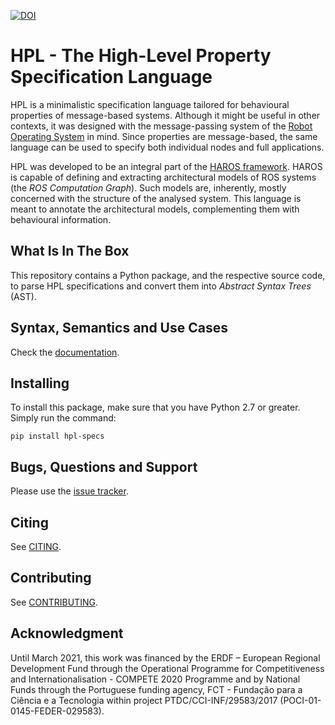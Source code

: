 [![DOI](https://zenodo.org/badge/331277331.svg)](https://zenodo.org/badge/latestdoi/331277331)

# HPL - The High-Level Property Specification Language

HPL is a minimalistic specification language tailored for behavioural properties of message-based systems.
Although it might be useful in other contexts, it was designed with the message-passing system of the [Robot Operating System](https://www.ros.org/) in mind.
Since properties are message-based, the same language can be used to specify both individual nodes and full applications.

HPL was developed to be an integral part of the [HAROS framework](https://github.com/git-afsantos/haros/).
HAROS is capable of defining and extracting architectural models of ROS systems (the *ROS Computation Graph*).
Such models are, inherently, mostly concerned with the structure of the analysed system.
This language is meant to annotate the architectural models, complementing them with behavioural information.

## What Is In The Box

This repository contains a Python package, and the respective source code, to parse HPL specifications and convert them into *Abstract Syntax Trees* (AST).

## Syntax, Semantics and Use Cases

Check the [documentation](./docs).

## Installing

To install this package, make sure that you have Python 2.7 or greater.
Simply run the command:

```
pip install hpl-specs
```

## Bugs, Questions and Support

Please use the [issue tracker](https://github.com/git-afsantos/hpl-specs/issues).

## Citing

See [CITING](./CITING.md).

## Contributing

See [CONTRIBUTING](./CONTRIBUTING.md).

## Acknowledgment

Until March 2021, this work was financed by the ERDF – European Regional Development Fund through the Operational Programme for Competitiveness and Internationalisation - COMPETE 2020 Programme and by National Funds through the Portuguese funding agency, FCT - Fundação para a Ciência e a Tecnologia within project PTDC/CCI-INF/29583/2017 (POCI-01-0145-FEDER-029583).
